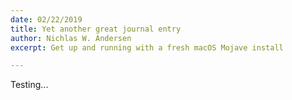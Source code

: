 ```yaml
---
date: 02/22/2019
title: Yet another great journal entry
author: Nichlas W. Andersen
excerpt: Get up and running with a fresh macOS Mojave install

---
```

Testing...